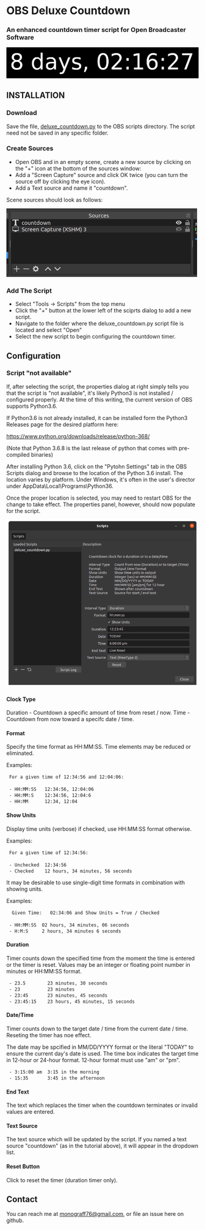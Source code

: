 # OBS Deluxe Countdown
### An enhanced countdown timer script for Open Broadcaster Software
![](images/countdown_banner.png)
## INSTALLATION

### Download

Save the file, [deluxe_countdown.py](https://github.com/joelgraff/obs-deluxe-countdown/blob/master/deluxe_countdown.py) to the OBS scripts directory. The script need not be saved in any specific folder.

### Create Sources

- Open OBS and in an empty scene, create a new source by clicking on the "+" icon at the bottom of the sources window:
- Add a "Screen Capture" source and click OK twice (you can turn the source off by clicking the eye icon).
- Add a Text source and name it "countdown".


Scene sources should look as follows:

![](images/obs_countdown_sources.png)

### Add The Script

- Select "Tools -> Scripts" from the top menu
- Click the "+" button at the lower left of the sciprts dialog to add a new script.
- Navigate to the folder where the deluxe_countdown.py script file is located and select "Open"
- Select the new script to begin configuring the countdown timer.

## Configuration

### Script "not available"

If, after selecting the script, the properties dialog at right simply tells you that the script is "not available", it's likely Python3 is not installed / configured properly.  At the time of this writing, the current version of OBS supports Python3.6.

If Python3.6 is not already installed, it can be installed form the Python3 Releases page for the desired platform here:

https://www.python.org/downloads/release/python-368/

(Note that Python 3.6.8 is the last release of python that comes with pre-compiled binaries)

After installing Python 3.6, click on the "Pytohn Settings" tab in the OBS Scripts dialog and browse to the location of the Python 3.6 install.  The location varies by platform.  Under Windows, it's often in the user's director under AppData\Local\Programs\Python36.

Once the proper location is selected, you may need to restart OBS for the change to take effect.  The properties panel, however, should now populate for the script.

![](images/obs_scripts_configure.png)


#### Clock Type
  Duration - Countdown a specific amount of time from reset / now.
  Time - Countdown from now toward a specifc date / time.

#### Format
  Specify the time format as HH:MM:SS.  Time elements may be reduced or eliminated.

  Examples:

```
 For a given time of 12:34:56 and 12:04:06:

 - HH:MM:SS   12:34:56, 12:04:06
 - HH:MM:S    12:34:56, 12:04:6
 - HH:MM      12:34, 12:04
```

#### Show Units
  Display time units (verbose) if checked, use HH:MM:SS format otherwise.

  Examples:

```
 For a given time of 12:34:56:

 - Unchecked  12:34:56
 - Checked    12 hours, 34 minutes, 56 seconds
```

  It may be desirable to use single-digit time formats in combination with
  showing units.

  Examples:

```
  Given Time:   02:34:06 and Show Units = True / Checked

 - HH:MM:SS  02 hours, 34 minutes, 06 seconds
 - H:M:S     2 hours, 34 minutes 6 seconds
```

#### Duration
  Timer counts down the specified time from the moment the time is entered or the timer is reset.
  Values may be an integer or floating point number in minutes or HH:MM:SS format.
```
 - 23.5        23 minutes, 30 seconds
 - 23          23 minutes
 - 23:45       23 minutes, 45 seconds
 - 23:45:15    23 hours, 45 minutes, 15 seconds
```

#### Date/Time
  Timer counts down to the target date / time from the current date / time.  Reseting the timer has noe effect.

  The date may be spcified in MM/DD/YYYY format or the literal "TODAY" to ensure the current day's date is used.
  The time box indicates the target time in 12-hour or 24-hour format.  12-hour format must use "am" or "pm".
```
 - 3:15:00 am  3:15 in the morning
 - 15:35       3:45 in the afternoon
```

#### End Text
  The text which replaces the timer when the countdown terminates or invalid values are entered.

#### Text Source
  The text source which will be updated by the script.  If you named a text source "countdown" (as in the tutorial above), it will appear in the dropdown list.

#### Reset Button
  Click to reset the timer (duration timer only).


## Contact

You can reach me at monograff76@gmail.com, or file an issue here on github.
